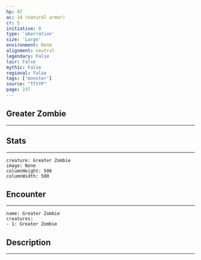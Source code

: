 ```yaml
---
hp: 97
ac: 14 (natural armor)
cr: 5
initiative: 0
type: 'aberration'    
size: 'Large'
environment: None
alignment: neutral
legendary: False
lair: False
mythic: False
regional: False
tags: ['monster']
source: "TftYP"
page: 237
---
```


## Greater Zombie
---



## Stats
---

```statblock
creature: Greater Zombie
image: None
columnHeight: 500
columnWidth: 500
```

## Encounter
---

```encounter-table
name: Greater Zombie
creatures:
- 1: Greater Zombie
```

## Description
---





